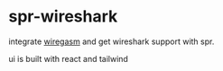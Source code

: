 # spr-wireshark

integrate [wiregasm](https://github.com/good-tools/wiregasm/tree/master) and get wireshark support with spr.

ui is built with react and tailwind
